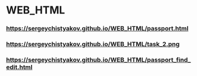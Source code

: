 # WEB_HTML
### https://sergeychistyakov.github.io/WEB_HTML/passport.html
### https://sergeychistyakov.github.io/WEB_HTML/task_2.png
### https://sergeychistyakov.github.io/WEB_HTML/passport_find_edit.html
